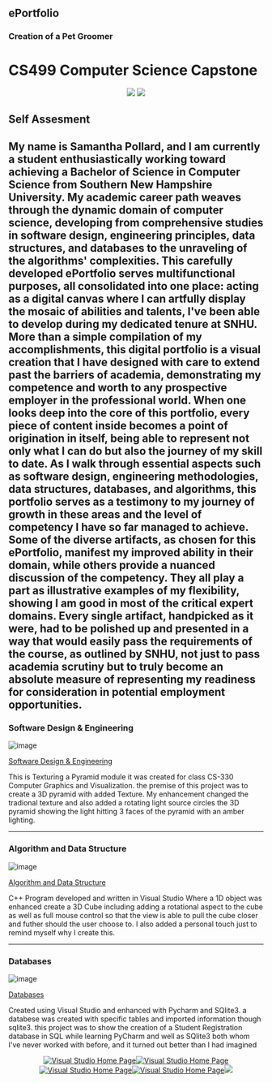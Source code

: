 ## ePortfolio

### Creation of a Pet Groomer 



# CS499 Computer Science Capstone   

<div style="text-align: center;">
    <a href="https://spollard386.github.io/ePortfolio" title="ePortfolio Home Page"><img src="https://img.shields.io/badge/Home-ePortfolio-blue.svg?style=for-the-badge&logo=homeassistant" /></a>
 <a href="https://spollard386.github.io/ePortfolio" title="GitHub Pages Home Page"><img src="https://img.shields.io/badge/page builder-GitHub Pages-green.svg?style=for-the-badge&logo=homeassistant" /></a>
</div>
 
 ## Self Assesment
 
 
 
My name is Samantha Pollard, and I am currently a student enthusiastically working toward achieving a Bachelor of Science in Computer Science from Southern New Hampshire University. My academic career path weaves through the dynamic domain of computer science, developing from comprehensive studies in software design, engineering principles, data structures, and databases to the unraveling of the algorithms' complexities.  This carefully developed ePortfolio serves multifunctional purposes, all consolidated into one place: acting as a digital canvas where I can artfully display the mosaic of abilities and talents, I've been able to develop during my dedicated tenure at SNHU. More than a simple compilation of my accomplishments, this digital portfolio is a visual creation that I have designed with care to extend past the barriers of academia, demonstrating my competence and worth to any prospective employer in the professional world. When one looks deep into the core of this portfolio, every piece of content inside becomes a point of origination in itself, being able to represent not only what I can do but also the journey of my skill to date. As I walk through essential aspects such as software design, engineering methodologies, data structures, databases, and algorithms, this portfolio serves as a testimony to my journey of growth in these areas and the level of competency I have so far managed to achieve. Some of the diverse artifacts, as chosen for this ePortfolio, manifest my improved ability in their domain, while others provide a nuanced discussion of the competency. They all play a part as illustrative examples of my flexibility, showing I am good in most of the critical expert domains. Every single artifact, handpicked as it were, had to be polished up and presented in a way that would easily pass the requirements of the course, as outlined by SNHU, not just to pass academia scrutiny but to truly become an absolute measure of representing my readiness for consideration in potential employment opportunities.
---



### Software Design & Engineering
![image](https://github.com/spollard386/Spollard.github.io/assets/108440724/0f5bd618-b015-4183-a7b5-bc15a58f6acf)


[Software Design & Engineering](https://github.com/spollard386/Spollard.github.io/tree/main/Software%20Design%20and%20Engineering)

This is Texturing a Pyramid module it was created for class CS-330 Computer Graphics and Visualization. the premise of this project was to create a 3D pyramid with added Texture. My enhancement changed the tradional texture and also added a rotating light source circles the 3D pyramid showing the light hitting 3 faces of the pyramid with an amber lighting.

---


### Algorithm and Data Structure
![image](https://github.com/spollard386/Spollard.github.io/assets/108440724/6ef18b8a-e6a8-4b8f-9dba-64506b01d6af)


[Algorithm and Data Structure](https://github.com/spollard386/Spollard.github.io/tree/main/Algorithm%20and%20Data%20Structure)

C++ Program developed and written in Visual Studio
Where a 1D object was enhanced create a 3D Cube 
including adding a rotational aspect  to the cube as well as full
mouse control so that the view is able to pull the cube closer
and futher should the user choose to. I also added a personal touch just to remind myself why I create this.

---

### Databases 
![image](https://github.com/spollard386/Spollard.github.io/assets/108440724/fff4ccb9-c5c8-40e5-83ea-2a7a47731656)

 
[Databases](https://github.com/spollard386/Spollard.github.io/tree/main/Database)

Created using Visual Studio and enhanced with Pycharm 
and SQlite3. a databese was created with specific tables 
and imported information though sqlite3. this project was to show the creation
of a Student Registration database in SQL while learning PyCharm and well as SQlite3 both whom I've never worked with before, and it turned out better than I had imagined 


<div style="text-align: center;">
    <a href="https://spollard386.github.io/Visual Studio" title="Visual Studio Home Page"><img src="https://img.shields.io/badge/Visual Studio-blue.svg?style=for-the-badge&logo=homeassistant",a href="https://spollard386.github.io/Database" title="Visual Studio Home Page"><img src="https://img.shields.io/badge/Databse-pink.svg?style=for-the-badge&logo=homeassistant",a href="https://spollard386.github.io/Database" title="Visual Studio Home Page"><img src="https://img.shields.io/badge/SNHU-green.svg?style=for-the-badge&logo=homeassistant",a href="https://spollard386.github.io/Database" title="Visual Studio Home Page"><img src="https://img.shields.io/badge/Algorithm and Data-orange.svg?style=for-the-badge&logo=homeassistant",a href="https://spollard386.github.io/Database" title="Visual Studio Home Page"><img src="https://img.shields.io/badge/Software Design-grey.svg?style=for-the-badge&logo=homeassistant"
</div>

